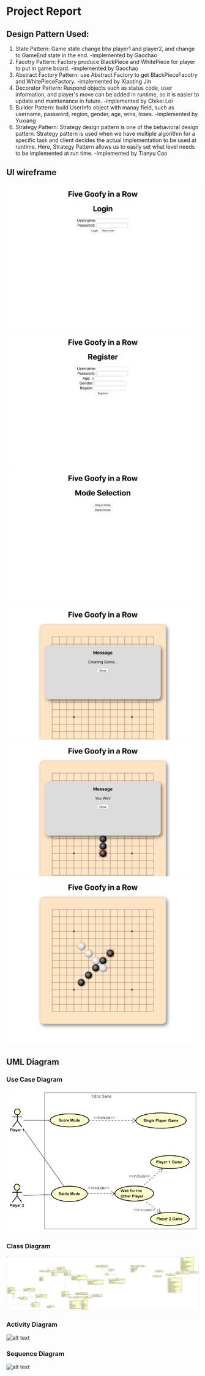 # Project Report

## Design Pattern Used:
1. State Pattern:  Game state change btw player1 and player2, and change to GameEnd state in the end. -implemented by Gaochao
2. Facotry Pattern:  Factory produce BlackPiece and WhitePiece for player to put in game board. -implemented by Gaochao
3. Abstract Factory Pattern: use Abstract Factory to get BlackPieceFacotry and WhitePieceFactory. -implemented by Xiaoting Jin
4. Decorator Pattern: Respond objects such as status code, user information, and player's move can be added in runtime, so it is easier to update and maintenance in future. -implemented by Chikei Loi
5. Builder Pattern: build UserInfo object with manay field, such as username, password, region, gender, age, wins, loses. -implemented by Yuxiang
6. Strategy Pattern: Strategy design pattern is one of the behavioral design pattern. Strategy pattern is used when we have multiple algorithm for a specific task and client decides the actual implementation to be used at runtime. Here, Strategy Pattern allows us to easily set what level needs to be implemented at run time. -implemented by Tianyu Cao

## UI wireframe

![](screenshots/login.png)
![](screenshots/register.png)
![](screenshots/mode.png)
![](screenshots/game.png)
![](screenshots/win.png)
![](screenshots/board.png)

## UML Diagram

### Use Case Diagram
![alt text](https://github.com/nguyensjsu/sp19-202-goofy-object/blob/master/docs/Use%20Case%20Diagram.png)

### Class Diagram
![alt text](https://github.com/nguyensjsu/sp19-202-goofy-object/blob/master/docs/class_diagram.png)

### Activity Diagram
![alt text](https://github.com/nguyensjsu/sp19-202-goofy-object/blob/master/docs/Activity%20Diagram0.png.png)

### Sequence Diagram
![alt text](https://github.com/nguyensjsu/sp19-202-goofy-object/blob/master/docs/Sequence%20Diagram0.png.png)
